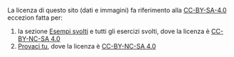 La licenza di questo sito (dati e immagini) fa riferimento alla [CC-BY-SA-4.0](https://creativecommons.org/licenses/by-sa/4.0/) eccezion fatta per:

1. la sezione [Esempi svolti](docs/esempi/lista_esempi.md) e tutti gli esercizi svolti, dove la licenza è [CC-BY-NC-SA 4.0](https://creativecommons.org/licenses/by-nc-sa/4.0/)
2. [Provaci tu](docs/mettiti_alla_prova.md), dove la licenza è [CC-BY-NC-SA 4.0](https://creativecommons.org/licenses/by-nc-sa/4.0/)